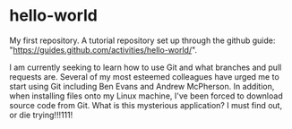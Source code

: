 # hello-world
My first repository. A tutorial repository set up through the github guide: "https://guides.github.com/activities/hello-world/".

I am currently seeking to learn how to use Git and what branches and pull requests are. Several of my most esteemed colleagues have urged me to start using Git including Ben Evans and Andrew McPherson. In addition, when installing files onto my Linux machine, I've been forced to download source code from Git. What is this mysterious application? I must find out, or die trying!!!111!
